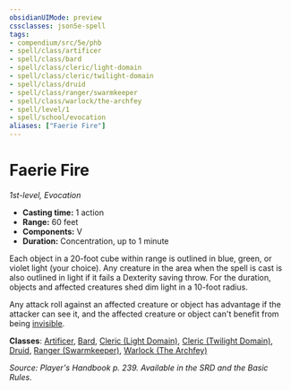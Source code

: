 ```yaml
---
obsidianUIMode: preview
cssclasses: json5e-spell
tags:
- compendium/src/5e/phb
- spell/class/artificer
- spell/class/bard
- spell/class/cleric/light-domain
- spell/class/cleric/twilight-domain
- spell/class/druid
- spell/class/ranger/swarmkeeper
- spell/class/warlock/the-archfey
- spell/level/1
- spell/school/evocation
aliases: ["Faerie Fire"]
---
```

# Faerie Fire
*1st-level, Evocation*  

- **Casting time:** 1 action
- **Range:** 60 feet
- **Components:** V
- **Duration:** Concentration, up to 1 minute

Each object in a 20-foot cube within range is outlined in blue, green, or violet light (your choice). Any creature in the area when the spell is cast is also outlined in light if it fails a Dexterity saving throw. For the duration, objects and affected creatures shed dim light in a 10-foot radius.

Any attack roll against an affected creature or object has advantage if the attacker can see it, and the affected creature or object can't benefit from being [invisible](/compendium/rules/conditions.md#invisible).

**Classes**: [Artificer](/compendium/classes/artificer-tce.md), [Bard](/compendium/classes/bard.md), [Cleric (Light Domain)](/compendium/classes/cleric-light-domain.md), [Cleric (Twilight Domain)](/compendium/classes/cleric-twilight-domain-tce.md), [Druid](/compendium/classes/druid.md), [Ranger (Swarmkeeper)](/compendium/classes/ranger-swarmkeeper-tce.md), [Warlock (The Archfey)](/compendium/classes/warlock-the-archfey.md)

*Source: Player's Handbook p. 239. Available in the SRD and the Basic Rules.*